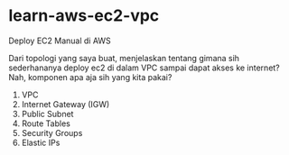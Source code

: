 # learn-aws-ec2-vpc
Deploy EC2 Manual di AWS

Dari topologi yang saya buat, menjelaskan tentang gimana sih sederhananya deploy ec2 di dalam VPC sampai dapat akses ke internet?
Nah, komponen apa aja sih yang kita pakai?
1. VPC 
2. Internet Gateway (IGW)
3. Public Subnet
4. Route Tables
5. Security Groups
6. Elastic IPs
